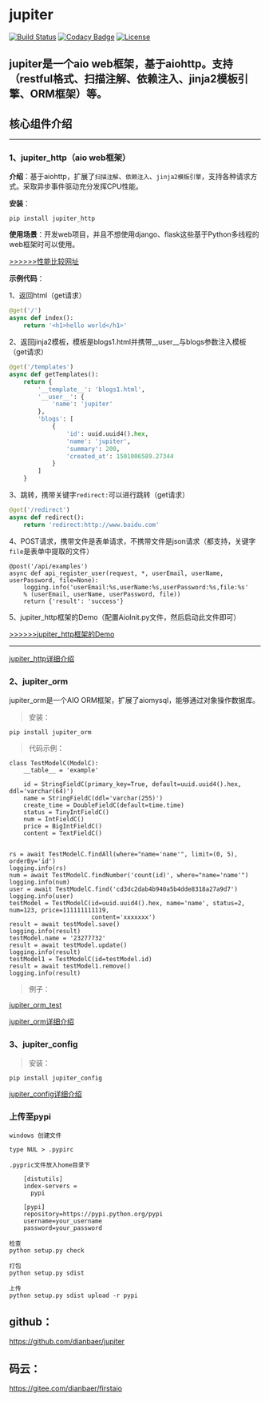 # jupiter

[![Build Status](https://travis-ci.org/dianbaer/jupiter.svg?branch=master)](https://travis-ci.org/dianbaer/jupiter)
[![Codacy Badge](https://api.codacy.com/project/badge/Grade/8c69b645d91f4407a74dcf1e56d67e52)](https://www.codacy.com/app/232365732/jupiter?utm_source=github.com&amp;utm_medium=referral&amp;utm_content=dianbaer/jupiter&amp;utm_campaign=Badge_Grade)
[![License](https://img.shields.io/badge/License-MIT-blue.svg)](LICENSE)


## jupiter是一个aio web框架，基于aiohttp。支持（restful格式、扫描注解、依赖注入、jinja2模板引擎、ORM框架）等。

## 核心组件介绍

--------------

### 1、jupiter_http（aio web框架）

**介绍**：基于aiohttp，扩展了``扫描注解``、``依赖注入``、``jinja2模板引擎``，支持各种请求方式。采取异步事件驱动充分发挥CPU性能。

**安装**：
```
pip install jupiter_http
```
**使用场景**：开发web项目，并且不想使用django、flask这些基于Python多线程的web框架时可以使用。

[>>>>>>性能比较网址](http://klen.github.io/py-frameworks-bench/)
	
**示例代码**：

1、返回html（get请求）
```python
@get('/')
async def index():
    return '<h1>hello world</h1>'
```
2、返回jinja2模板，模板是blogs1.html并携带__user__与blogs参数注入模板（get请求）
```python
@get('/templates')
async def getTemplates():
    return {
        '__template__': 'blogs1.html',
        '__user__': {
            'name': 'jupiter'
        },
        'blogs': [
            {
                'id': uuid.uuid4().hex,
                'name': 'jupiter',
                'summary': 200,
                'created_at': 1501006589.27344
            }
        ]
    }
```
3、跳转，携带关键字``redirect:``可以进行跳转（get请求）
```python
@get('/redirect')
async def redirect():
    return 'redirect:http://www.baidu.com'
```
4、POST请求，携带文件是表单请求，不携带文件是json请求（都支持，关键字``file``是表单中提取的文件）
```
@post('/api/examples')
async def api_register_user(request, *, userEmail, userName, userPassword, file=None):
    logging.info('userEmail:%s,userName:%s,userPassword:%s,file:%s' 
	% (userEmail, userName, userPassword, file))
    return {'result': 'success'}
```

5、jupiter_http框架的Demo（配置AioInit.py文件，然后启动此文件即可）

[>>>>>>jupiter_http框架的Demo](./jupiter_http_test)

----------------




[jupiter_http详细介绍](./jupiter_http)



### 2、jupiter_orm


jupiter_orm是一个AIO ORM框架，扩展了aiomysql，能够通过对象操作数据库。


>安装：

	pip install jupiter_orm
	

>代码示例：


	class TestModelC(ModelC):
		__table__ = 'example'

		id = StringFieldC(primary_key=True, default=uuid.uuid4().hex, ddl='varchar(64)')
		name = StringFieldC(ddl='varchar(255)')
		create_time = DoubleFieldC(default=time.time)
		status = TinyIntFieldC()
		num = IntFieldC()
		price = BigIntFieldC()
		content = TextFieldC()
		

	rs = await TestModelC.findAll(where="name='name'", limit=(0, 5), orderBy='id')
	logging.info(rs)
	num = await TestModelC.findNumber('count(id)', where="name='name'")
	logging.info(num)
	user = await TestModelC.find('cd3dc2dab4b940a5b4dde8318a27a9d7')
	logging.info(user)
	testModel = TestModelC(id=uuid.uuid4().hex, name='name', status=2, num=123, price=111111111119,
						   content='xxxxxxx')
	result = await testModel.save()
	logging.info(result)
	testModel.name = '23277732'
	result = await testModel.update()
	logging.info(result)
	testModel1 = TestModelC(id=testModel.id)
	result = await testModel1.remove()
	logging.info(result)
	

>例子：


[jupiter_orm_test](./jupiter_orm_test)


[jupiter_orm详细介绍](./jupiter_orm)



### 3、jupiter_config

>安装：

	pip install jupiter_config
	
	
[jupiter_config详细介绍](./jupiter_config)




### 上传至pypi


	windows 创建文件

	type NUL > .pypirc

	.pypric文件放入home目录下

		[distutils]
		index-servers =
		  pypi

		[pypi]
		repository=https://pypi.python.org/pypi
		username=your_username
		password=your_password

	检查	
	python setup.py check

	打包
	python setup.py sdist

	上传
	python setup.py sdist upload -r pypi



## github：


https://github.com/dianbaer/jupiter


## 码云：

https://gitee.com/dianbaer/firstaio
	
